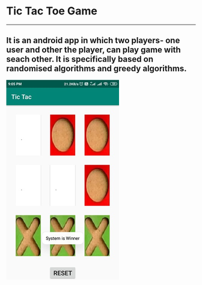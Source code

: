 # Tic Tac Toe Game
---
It is an android app in which two players- one user and other the player, can play game with seach other. It is specifically based on randomised algorithms and greedy algorithms. 
---
![image](/images/i1.jpg)
